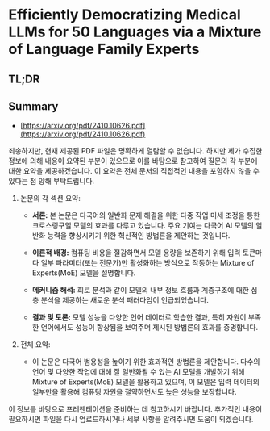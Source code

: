# Efficiently Democratizing Medical LLMs for 50 Languages via a Mixture of Language Family Experts
## TL;DR
## Summary
- [https://arxiv.org/pdf/2410.10626.pdf](https://arxiv.org/pdf/2410.10626.pdf)

죄송하지만, 현재 제공된 PDF 파일은 명확하게 열람할 수 없습니다. 하지만 제가 수집한 정보에 의해 내용이 요약된 부분이 있으므로 이를 바탕으로 참고하여 질문의 각 부분에 대한 요약을 제공하겠습니다. 이 요약은 전체 문서의 직접적인 내용을 포함하지 않을 수 있다는 점 양해 부탁드립니다.

1. 논문의 각 섹션 요약:
    - **서론:** 본 논문은 다국어의 일반화 문제 해결을 위한 다중 작업 미세 조정을 통한 크로스링구얼 모델의 효과를 다루고 있습니다. 주요 기여는 다국어 AI 모델의 일반화 능력을 향상시키기 위한 혁신적인 방법론을 제안하는 것입니다.
   
    - **이론적 배경:** 컴퓨팅 비용을 절감하면서 모델 용량을 보존하기 위해 입력 토큰마다 일부 파라미터(또는 전문가)만 활성화하는 방식으로 작동하는 Mixture of Experts(MoE) 모델을 설명합니다.

    - **메커니즘 해석:** 회로 분석과 같이 모델의 내부 정보 흐름과 계층구조에 대한 심층 분석을 제공하는 새로운 분석 패러다임이 언급되었습니다.
   
    - **결과 및 토론:** 모델 성능을 다양한 언어 데이터로 학습한 결과, 특히 자원이 부족한 언어에서도 성능이 향상됨을 보여주며 제시된 방법론의 효과를 증명합니다.

2. 전체 요약:
    - 이 논문은 다국어 범용성을 높이기 위한 효과적인 방법론을 제안합니다. 다수의 언어 및 다양한 작업에 대해 잘 일반화될 수 있는 AI 모델을 개발하기 위해 Mixture of Experts(MoE) 모델을 활용하고 있으며, 이 모델은 입력 데이터의 일부만을 활용해 컴퓨팅 자원을 절약하면서도 높은 성능을 보장합니다.

이 정보를 바탕으로 프레젠테이션을 준비하는 데 참고하시기 바랍니다. 추가적인 내용이 필요하시면 파일을 다시 업로드하시거나 세부 사항을 알려주시면 도움이 되겠습니다.